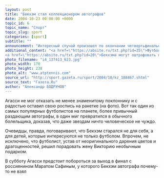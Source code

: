 ```yaml
---
layout: post
title: "Бекхэм стал коллекционером автографов"
date: 2004-10-23 00:00:00 +0000
topic_id: 6
topic_name: "Спорт"
topic_slug: sport
categories: [sport]
subtitle: ""
announcement: "Интересный случай произошел по окончании четвертьфинального матча на теннисном турнире в Мадриде между американцем Андре Агасси и испанцем Томми Робредо. Полузащитник сборной Англии Дэвид Бекхэм, защищающий сейчас цвета мадридского \"Реала\", оказался большим поклонником таланта Агасси. Сразу после матча, который выиграл американский ветеран, \"Бекс\" направился к теннисному кумиру просить автограф."
additional_content: "<a href=\"https://absite.ru/txt.php?id=35\">Футбольную стриптизершу не стали сажать в тюрьму</a>
<a href=\"https://absite.ru/txt.php?id=20\">Бекхэма могут оштрафовать на 100 тысяч фунтов</a>"
photo_filename: "i4_137413_623.jpg"
photo_width: 170
photo_height: 238
photo_alt: "www.atptennis.com"
source_url: "http://sport.gazeta.ru/sport/2004/10/kz_188467.shtml"
source_text: "Газета.Ru"
author: "Александр БОДРУНОВ"
---
```

Агасси не мог отказать не менее знаменитому поклоннику и с радостью оставил свою роспись на ракетке (на фото). 
Вот так один из самых популярных футболистов на планете, более привычный раздающим автографы, в один миг превратился в обычного болельщика, доказав, что даже звездам ничто человеческое не чуждо. 

Очевидцы, правда, поговаривают, что Бекхэм старался не для себя, а для детей, которые интересуются не только футболом. Впрочем, не исключено, что футболист, устав от неоригинального дарения цветов и драгоценностей, решил порадовать жену Викторию необычным подарком.

В субботу Агасси предстоит побороться за выход в финал с россиянином Маратом Сафиным, у которого Бекхэм автографа почему-то не взял
